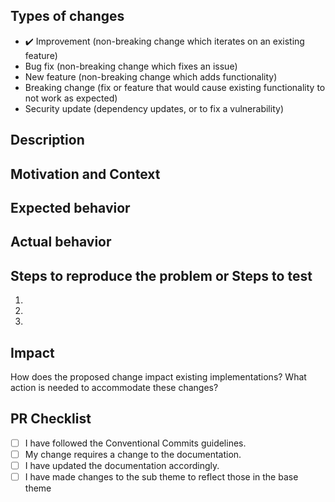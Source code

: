 <!-- Delete any parts of this template not applicable to your Pull Request. -->

## Types of changes
<!--- Put `:heavy_check_mark:` next to all the types of changes that apply: -->
- :heavy_check_mark: Improvement (non-breaking change which iterates on an existing feature)
- Bug fix (non-breaking change which fixes an issue)
- New feature (non-breaking change which adds functionality)
- Breaking change (fix or feature that would cause existing functionality to not work as expected)
- Security update (dependency updates, or to fix a vulnerability)

## Description
<!--- Describe your changes in detail -->

## Motivation and Context
<!--- Why is this change required? What problem does it solve? -->
<!--- If it fixes an open issue, please link to the issue here. -->

## Expected behavior
<!--- Describe what should happen. -->

## Actual behavior
<!--- Describe what actually happens. -->

## Steps to reproduce the problem or Steps to test

  1.
  1.
  1.
  
  
## Impact
How does the proposed change impact existing implementations? What action is needed to accommodate these changes?

## PR Checklist
<!--- Put an `x` in all the boxes that apply. -->
- [ ] I have followed the Conventional Commits guidelines.
- [ ] My change requires a change to the documentation.
- [ ] I have updated the documentation accordingly.
- [ ] I have made changes to the sub theme to reflect those in the base theme
